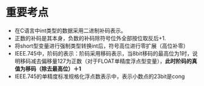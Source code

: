 

# 重要考点
- 在C语言中int类型的数据采用二进制补码表示。
- 正数的补码是其本身，负数的补码除符号位外全部按位取反后+1.
- 将short型变量进行强制类型转换int后，符号高位进行零扩展（高位补零）
- IEEE.745中，阶码的表示：阶码采用移码表示，当8bit移码的最高位为1时，说明移码减去偏移量127为正数（对于FLOAT单精度浮点型变量），**此时阶码的真值为移码（除去最高位）＋1**
- IEEE.745的单精度标准规格化浮点数表示中，表示小数点的23bit是cong
<!--stackedit_data:
eyJoaXN0b3J5IjpbODA3NDEyNzk4LDE1NTA0Mzc5NDYsOTQzND
E1ODksMTcyMTY4NDQyM119
-->